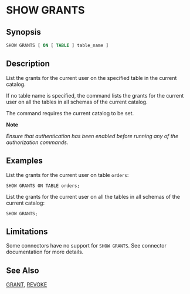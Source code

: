 
SHOW GRANTS
===========

Synopsis
--------

``` sql
SHOW GRANTS [ ON [ TABLE ] table_name ]
```

Description
-----------

List the grants for the current user on the specified table in the current catalog.

If no table name is specified, the command lists the grants for the current user on all the tables in all schemas of the current catalog.

The command requires the current catalog to be set.


**Note**

*Ensure that authentication has been enabled before running any of the authorization commands.*

Examples
--------

List the grants for the current user on table `orders`:

    SHOW GRANTS ON TABLE orders;

List the grants for the current user on all the tables in all schemas of the current catalog:

    SHOW GRANTS;

Limitations
-----------

Some connectors have no support for `SHOW GRANTS`. See connector documentation for more details.

See Also
--------

[GRANT](./grant.md), [REVOKE](./revoke.md)
